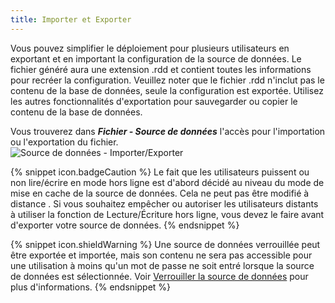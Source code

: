 ```yaml
---
title: Importer et Exporter
---
```

Vous pouvez simplifier le déploiement pour plusieurs utilisateurs en exportant et en important la configuration de la source de données. Le fichier généré aura une extension .rdd et contient toutes les informations pour recréer la configuration. Veuillez noter que le fichier .rdd n&apos;inclut pas le contenu de la base de données, seule la configuration est exportée. Utilisez les autres fonctionnalités d&apos;exportation pour sauvegarder ou copier le contenu de la base de données.  

Vous trouverez dans ***Fichier - Source de données*** l&apos;accès pour l&apos;importation ou l&apos;exportation du fichier.  
![Source de données - Importer/Exporter](/img/fr/rdm/windows/clip11263.png) 

{% snippet icon.badgeCaution %} 
Le fait que les utilisateurs puissent ou non lire/écrire en mode hors ligne est d&apos;abord décidé au niveau du mode de mise en cache de la source de données. Cela ne peut pas être modifié à distance . Si vous souhaitez empêcher ou autoriser les utilisateurs distants à utiliser la fonction de Lecture/Écriture hors ligne, vous devez le faire avant d&apos;exporter votre source de données. 
{% endsnippet %}
 
{% snippet icon.shieldWarning %} 
Une source de données verrouillée peut être exportée et importée, mais son contenu ne sera pas accessible pour une utilisation à moins qu&apos;un mot de passe ne soit entré lorsque la source de données est sélectionnée. Voir [Verrouiller la source de données](/fr/rdm/windows/data-sources/lock/) pour plus d&apos;informations. 
{% endsnippet %}
 

